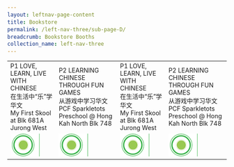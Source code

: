 ```yaml
---
layout: leftnav-page-content
title: Bookstore
permalink: /left-nav-three/sub-page-D/
breadcrumb: Bookstore Booths
collection_name: left-nav-three
---
```


<table>
<tr>
  <td>
    P1 LOVE, LEARN, LIVE WITH CHINESE
    <br>在生活中“乐”学华文
    <br>My First Skool at Blk 681A Jurong West
  </td>
  <td>
    P2 LEARNING CHINESE THROUGH FUN GAMES
    <br>从游戏中学习华文
    <br>PCF Sparkletots Preschool @ Hong Kah North Blk 748
  </td>  
  <td>
    P1 LOVE, LEARN, LIVE WITH CHINESE
    <br>在生活中“乐”学华文
    <br>My First Skool at Blk 681A Jurong West
  </td>
  <td>
    P2 LEARNING CHINESE THROUGH FUN GAMES
    <br>从游戏中学习华文
    <br>PCF Sparkletots Preschool @ Hong Kah North Blk 748
  </td>  
</tr>
  <tr>
    <td>
      <img src="/images/Carnival/Carnival_Circle_Green.png" alt="Session 1" style="width:70px;" />
    </td>
    <td>
      <img src="/images/Carnival/Carnival_Circle_Green.png" alt="Session 2" style="width:70px;" />
    </td>
    <td>
      <img src="/images/Carnival/Carnival_Circle_Green.png" alt="Session 3" style="width:70px;" />
    </td>
    <td>
      <img src="/images/Carnival/Carnival_Circle_Green.png" alt="Session 4" style="width:70px;" />
    </td>
  </tr>
</table>
